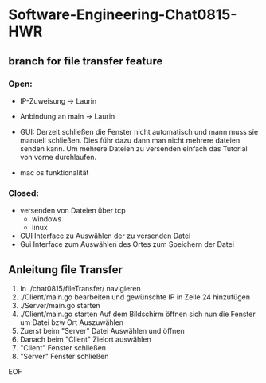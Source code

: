 # Software-Engineering-Chat0815-HWR
## branch for file transfer feature

### Open:
- IP-Zuweisung -> Laurin
- Anbindung an main -> Laurin
- GUI: Derzeit schließen die Fenster nicht automatisch und mann muss sie manuell schließen. Dies führ dazu dann man nicht mehrere dateien senden kann. Um mehrere
Dateien zu versenden einfach das Tutorial von vorne durchlaufen.

- mac os funktionalität

### Closed:
- versenden von Dateien über tcp
    - windows
    - linux
- GUI Interface zu Auswählen der zu versenden Datei
- Gui Interface zum Auswählen des Ortes zum Speichern der Datei

## Anleitung file Transfer
1. In ./chat0815/fileTransfer/ navigieren
2. ./Client/main.go bearbeiten und gewünschte IP in Zeile 24 hinzufügen
3. ./Server/main.go starten
4. ./Client/main.go starten
Auf dem Bildschirm öffnen sich nun die Fenster um Datei bzw Ort Auszuwählen
5. Zuerst beim "Server" Datei Auswählen und öffnen
6. Danach beim "Client" Zielort auswählen
7. "Client" Fenster schließen
8. "Server" Fenster schließen


EOF